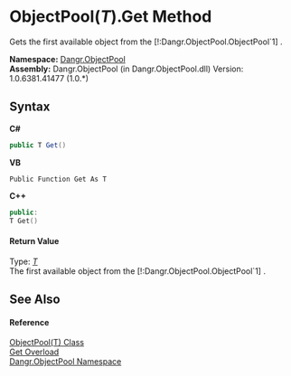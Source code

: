 # ObjectPool(*T*).Get Method 
 

Gets the first available object from the [!:Dangr.ObjectPool.ObjectPool`1] .

**Namespace:**&nbsp;<a href="N_Dangr_ObjectPool">Dangr.ObjectPool</a><br />**Assembly:**&nbsp;Dangr.ObjectPool (in Dangr.ObjectPool.dll) Version: 1.0.6381.41477 (1.0.*)

## Syntax

**C#**<br />
``` C#
public T Get()
```

**VB**<br />
``` VB
Public Function Get As T
```

**C++**<br />
``` C++
public:
T Get()
```


#### Return Value
Type: <a href="T_Dangr_ObjectPool_ObjectPool_1">*T*</a><br />The first available object from the [!:Dangr.ObjectPool.ObjectPool`1] .

## See Also


#### Reference
<a href="T_Dangr_ObjectPool_ObjectPool_1">ObjectPool(T) Class</a><br /><a href="Overload_Dangr_ObjectPool_ObjectPool_1_Get">Get Overload</a><br /><a href="N_Dangr_ObjectPool">Dangr.ObjectPool Namespace</a><br />